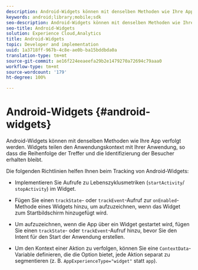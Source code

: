 ```yaml
---
description: Android-Widgets können mit denselben Methoden wie Ihre App verfolgt werden. Widgets teilen den Anwendungskontext mit Ihrer Anwendung, so dass die Reihenfolge der Treffer und die Identifizierung der Besucher erhalten bleibt.
keywords: android;library;mobile;sdk
seo-description: Android-Widgets können mit denselben Methoden wie Ihre App verfolgt werden. Widgets teilen den Anwendungskontext mit Ihrer Anwendung, so dass die Reihenfolge der Treffer und die Identifizierung der Besucher erhalten bleibt.
seo-title: Android-Widgets
solution: Experience Cloud,Analytics
title: Android-Widgets
topic: Developer and implementation
uuid: 1a3718ff-967b-4c8e-ae0b-ba15bddbda0a
translation-type: tm+mt
source-git-commit: ae16f224eeaeefa29b2e1479270a72694c79aaa0
workflow-type: tm+mt
source-wordcount: '179'
ht-degree: 100%

---
```



# Android-Widgets {#android-widgets}

Android-Widgets können mit denselben Methoden wie Ihre App verfolgt werden. Widgets teilen den Anwendungskontext mit Ihrer Anwendung, so dass die Reihenfolge der Treffer und die Identifizierung der Besucher erhalten bleibt.

Die folgenden Richtlinien helfen Ihnen beim Tracking von Android-Widgets:

* Implementieren Sie Aufrufe zu Lebenszyklusmetriken (`startActivity`/ `stopActivity`) im Widget.

* Fügen Sie einen `trackState`- oder `trackEvent`-Aufruf zur `onEnabled`-Methode eines Widgets hinzu, um aufzuzeichnen, wenn das Widget zum Startbildschirm hinzugefügt wird.

* Um aufzuzeichnen, wenn die App über ein Widget gestartet wird, fügen Sie einen `trackState`- oder `trackEvent`-Aufruf hinzu, bevor Sie den Intent für den Start der Anwendung erstellen.

* Um den Kontext einer Aktion zu verfolgen, können Sie eine `ContextData`-Variable definieren, die die Option bietet, jede Aktion separat zu segmentieren (z. B. `AppExperienceType="widget"` statt `app`).

